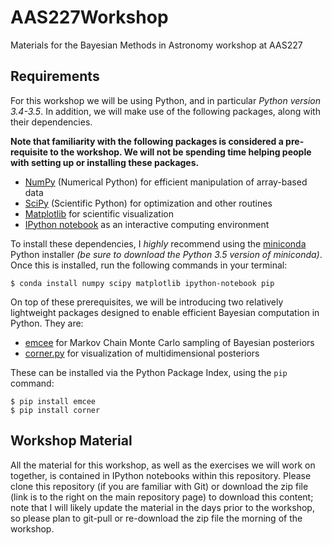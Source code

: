 # AAS227Workshop

Materials for the Bayesian Methods in Astronomy workshop at AAS227


## Requirements

For this workshop we will be using Python, and in particular *Python version 3.4-3.5*. In addition, we will make use of the following packages, along with their dependencies.

**Note that familiarity with the following packages is considered a pre-requisite to the workshop. We will not be spending time helping people with setting up or installing these packages.**

- [NumPy](http://numpy.org) (Numerical Python) for efficient manipulation of array-based data
- [SciPy](http://scipy.org) (Scientific Python) for optimization and other routines
- [Matplotlib](http://matplotlib.org) for scientific visualization
- [IPython notebook](http://ipython.org) as an interactive computing environment

To install these dependencies, I *highly* recommend using the [miniconda](http://conda.pydata.org/miniconda.html) Python installer *(be sure to download the Python 3.5 version of miniconda)*. Once this is installed, run the following commands in your terminal:

```
$ conda install numpy scipy matplotlib ipython-notebook pip
```

On top of these prerequisites, we will be introducing two relatively lightweight packages designed to enable efficient Bayesian computation in Python.
They are:

- [emcee](http://dan.iel.fm/emcee/) for Markov Chain Monte Carlo sampling of Bayesian posteriors
- [corner.py](https://pypi.python.org/pypi/corner/1.0.0) for visualization of multidimensional posteriors

These can be installed via the Python Package Index, using the ``pip`` command:

```
$ pip install emcee
$ pip install corner
```

## Workshop Material

All the material for this workshop, as well as the exercises we will work on together, is contained in IPython notebooks within this repository.
Please clone this repository (if you are familiar with Git) or download the zip file (link is to the right on the main repository page) to download this content; note that I will likely update the material in the days prior to the workshop, so please plan to git-pull or re-download the zip file the morning of the workshop.